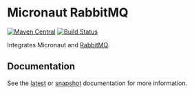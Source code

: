 # Micronaut RabbitMQ

 [![Maven Central](https://img.shields.io/maven-central/v/io.micronaut.rabbitmq/micronaut-rabbitmq.svg?label=Maven%20Central)](https://search.maven.org/search?q=g:%22io.micronaut.rabbitmq%22%20AND%20a:%22micronaut-rabbitmq%22)
[![Build Status](https://travis-ci.org/micronaut-projects/micronaut-rabbitmq.svg?branch=master)](https://travis-ci.org/micronaut-projects/micronaut-rabbitmq)

 Integrates Micronaut and [RabbitMQ](https://www.rabbitmq.com).

 ## Documentation

 See the [latest](https://micronaut-projects.github.io/micronaut-rabbitmq/latest/guide) or [snapshot](https://micronaut-projects.github.io/micronaut-rabbitmq/snapshot/guide/index.html) documentation for more information.

